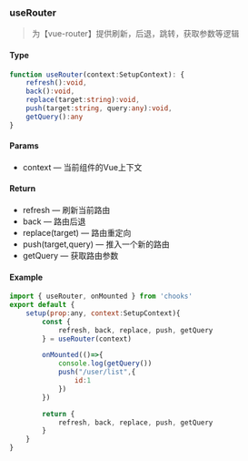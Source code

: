 ### useRouter

> 为【vue-router】提供刷新，后退，跳转，获取参数等逻辑

#### Type
```ts
function useRouter(context:SetupContext): {
    refresh():void,
    back():void,
    replace(target:string):void,
    push(target:string, query:any):void,
    getQuery():any
}
```
#### Params
- context &mdash; 当前组件的Vue上下文

#### Return
- refresh &mdash; 刷新当前路由
- back &mdash; 路由后退
- replace(target) &mdash; 路由重定向
- push(target,query) &mdash; 推入一个新的路由
- getQuery &mdash; 获取路由参数

#### Example
```js
import { useRouter, onMounted } from 'chooks'
export default {
    setup(prop:any, context:SetupContext){
        const {
            refresh, back, replace, push, getQuery
        } = useRouter(context)

        onMounted(()=>{
            console.log(getQuery())
            push("/user/list",{
                id:1
            })
        })

        return {
            refresh, back, replace, push, getQuery
        }
    }
}
```
